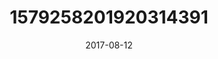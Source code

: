 ---
title: "1579258201920314391"
cover: "2017-08-12 06.11.09 1579258201920314391_46248401"
photo: "2017-08-12 06.11.09 1579258201920314391_46248401"
date: "2017-08-12"
type: "photo"
---